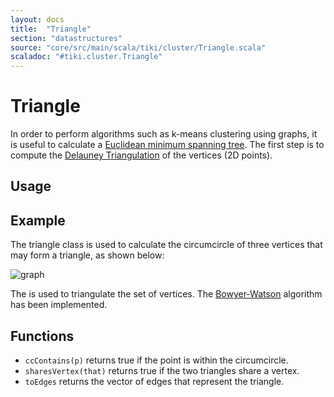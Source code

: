 ```yaml
---
layout: docs 
title:  "Triangle"
section: "datastructures"
source: "core/src/main/scala/tiki/cluster/Triangle.scala"
scaladoc: "#tiki.cluster.Triangle"
---
```

# Triangle

In order to perform algorithms such as k-means clustering using graphs, it is
useful to calculate a [Euclidean minimum spanning tree](https://en.wikipedia.org/wiki/Euclidean_minimum_spanning_tree).
The first step is to compute the [Delauney Triangulation](https://en.wikipedia.org/wiki/Delaunay_triangulation) of the
vertices (2D points).

## Usage

## Example

The triangle class is used to calculate the circumcircle of three vertices that may form 
a triangle, as shown below:

![graph](https://raw.github.com/lewismj/tiki/master/docs/src/main/resources/microsite/img/triangleBisectors.png)

The is used to triangulate the set of vertices. The [Bowyer-Watson](https://en.wikipedia.org/wiki/Bowyer–Watson_algorithm) algorithm has been implemented.

## Functions

- `ccContains(p)` returns true if the point is within the circumcircle.
- `sharesVertex(that)` returns true if the two triangles share a vertex.
- `toEdges` returns the vector of edges that represent the triangle.